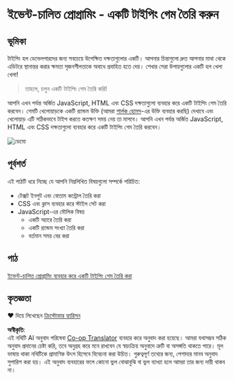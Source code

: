 <!--
CO_OP_TRANSLATOR_METADATA:
{
  "original_hash": "957547b822c40042e07d591c4fbfde4f",
  "translation_date": "2025-08-26T00:53:22+00:00",
  "source_file": "4-typing-game/README.md",
  "language_code": "bn"
}
-->
# ইভেন্ট-চালিত প্রোগ্রামিং - একটি টাইপিং গেম তৈরি করুন

## ভূমিকা

টাইপিং হল ডেভেলপারদের জন্য সবচেয়ে উপেক্ষিত দক্ষতাগুলোর একটি। আপনার চিন্তাগুলো দ্রুত আপনার মাথা থেকে এডিটরে স্থানান্তর করার ক্ষমতা সৃজনশীলতাকে অবাধে প্রবাহিত হতে দেয়। শেখার সেরা উপায়গুলোর একটি হল খেলা খেলা!

> তাহলে, চলুন একটি টাইপিং গেম তৈরি করি!

আপনি এখন পর্যন্ত অর্জিত JavaScript, HTML এবং CSS দক্ষতাগুলো ব্যবহার করে একটি টাইপিং গেম তৈরি করবেন। গেমটি খেলোয়াড়কে একটি র‍্যান্ডম উক্তি (আমরা [শার্লক হোমস](https://en.wikipedia.org/wiki/Sherlock_Holmes)-এর উক্তি ব্যবহার করছি) দেখাবে এবং খেলোয়াড় এটি সঠিকভাবে টাইপ করতে কতক্ষণ সময় নেয় তা মাপবে। আপনি এখন পর্যন্ত অর্জিত JavaScript, HTML এবং CSS দক্ষতাগুলো ব্যবহার করে একটি টাইপিং গেম তৈরি করবেন।

![ডেমো](../../../4-typing-game/images/demo.gif)

## পূর্বশর্ত

এই পাঠটি ধরে নিচ্ছে যে আপনি নিম্নলিখিত বিষয়গুলো সম্পর্কে পরিচিত:

- টেক্সট ইনপুট এবং বোতাম কন্ট্রোল তৈরি করা
- CSS এবং ক্লাস ব্যবহার করে স্টাইল সেট করা
- JavaScript-এর মৌলিক বিষয়
  - একটি অ্যারে তৈরি করা
  - একটি র‍্যান্ডম সংখ্যা তৈরি করা
  - বর্তমান সময় বের করা

## পাঠ

[ইভেন্ট-চালিত প্রোগ্রামিং ব্যবহার করে একটি টাইপিং গেম তৈরি করা](./typing-game/README.md)

## কৃতজ্ঞতা

♥️ দিয়ে লিখেছেন [ক্রিস্টোফার হ্যারিসন](http://www.twitter.com/geektrainer)

**অস্বীকৃতি**:  
এই নথিটি AI অনুবাদ পরিষেবা [Co-op Translator](https://github.com/Azure/co-op-translator) ব্যবহার করে অনুবাদ করা হয়েছে। আমরা যথাসম্ভব সঠিক অনুবাদ প্রদানের চেষ্টা করি, তবে অনুগ্রহ করে মনে রাখবেন যে স্বয়ংক্রিয় অনুবাদে ত্রুটি বা অসঙ্গতি থাকতে পারে। মূল ভাষায় থাকা নথিটিকে প্রামাণিক উৎস হিসেবে বিবেচনা করা উচিত। গুরুত্বপূর্ণ তথ্যের জন্য, পেশাদার মানব অনুবাদ সুপারিশ করা হয়। এই অনুবাদ ব্যবহারের ফলে কোনো ভুল বোঝাবুঝি বা ভুল ব্যাখ্যা হলে আমরা তার জন্য দায়ী থাকব না।
